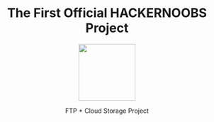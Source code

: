 
<h1 align="center">The First Official HACKERNOOBS Project</h1>

<p align="center">
  <img src="Images/logo.png" width="128" />
</p>

<p align="center">
  FTP + Cloud Storage Project
</p>

